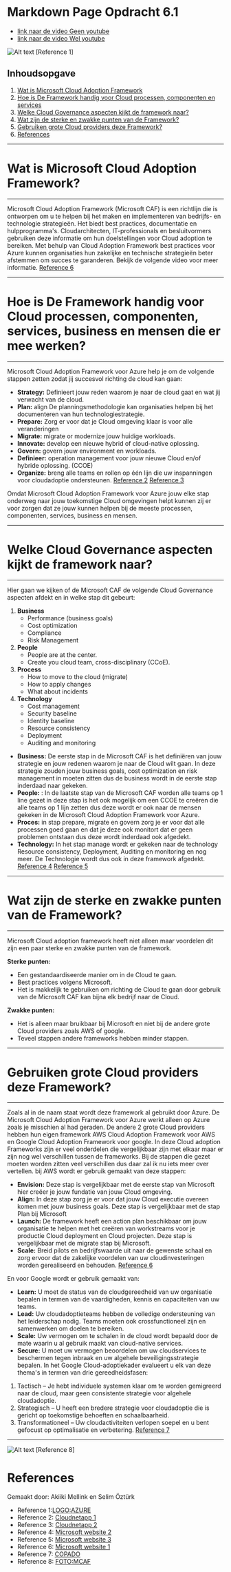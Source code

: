 # <a name="top"></a>Markdown Page Opdracht 6.1
- [link naar de video Geen youtube](https://www.microsoft.com/nl-nl/videoplayer/embed/RE4tyzr?autoCaptions=nl-nl)
- [link naar de video Wel youtube](https://www.youtube.com/watch?v=9ch1iuJJzgA&ab_channel=Techielass)

![Alt text][LOGO:AZURE]
[Reference 1]


## Inhoudsopgave
1. [Wat is Microsoft Cloud Adoption Framework](#uitleg)
2. [Hoe is De Framework handig voor Cloud processen, componenten en services](Helpvol)
3. [Welke Cloud Governance aspecten kijkt de framework naar?](#Aspecten)
4. [Wat zijn de sterke en zwakke punten van de Framework?](Powerrating)
5. [Gebruiken grote Cloud providers deze Framework?](Providers)
6. [References](Bronnen)

___
# <a name="uitleg"></a>Wat is Microsoft Cloud Adoption Framework?
---
Microsoft Cloud Adoption Framework (Microsoft  CAF) is een richtlijn die is ontworpen om u te helpen bij het maken en implementeren van bedrijfs- en technologie strategieën. Het biedt best practices, documentatie en hulpprogramma's. Cloudarchitecten, IT-professionals en besluitvormers gebruiken deze informatie om hun doelstellingen voor Cloud adoption te bereiken.
Met behulp van Cloud Adoption Framework best practices voor Azure kunnen organisaties hun zakelijke en technische strategieën beter afstemmen om succes te garanderen. Bekijk de volgende video voor meer informatie.
[Reference 6][Microsoft website 1]

---
# <a name="Helpvol"></a>Hoe is De Framework handig voor Cloud processen, componenten, services, business en mensen die er mee werken?
---
Microsoft Cloud Adoption Framework voor Azure help je om de volgende stappen zetten zodat jij succesvol richting de cloud kan gaan:
- **Strategy:** Definieert jouw reden waarom je naar de cloud gaat en wat jij verwacht van de cloud.
- **Plan:** align De planningsmethodologie kan organisaties helpen bij het documenteren van hun technologiestrategie.
- **Prepare:** Zorg er voor dat je Cloud omgeving klaar is voor alle veranderingen
- **Migrate:** migrate or modernize jouw huidige workloads.
- **Innovate:** develop een nieuwe hybrid of cloud-native oplossing.
- **Govern:** govern jouw environment en workloads.
- **Definieer:** operation management voor jouw nieuwe Cloud en/of hybride oplossing. (CCOE)
- **Organize:** breng alle teams en rollen op één lijn die uw inspanningen voor cloudadoptie ondersteunen.
[Reference 2][Cloudnetapp 1] 
[Reference 3][Cloudnetapp 2]

Omdat Microsoft Cloud Adoption Framework voor Azure jouw elke stap onderweg naar jouw toekomstige Cloud omgevingen helpt kunnen zij er voor zorgen dat ze jouw kunnen helpen bij de meeste processen, componenten, services, business en mensen.

---
# <a name="Aspecten"></a>Welke Cloud Governance aspecten kijkt de framework naar?
---
Hier gaan we kijken of de Microsoft CAF de volgende Cloud Governance aspecten afdekt en in welke stap dit gebeurt:
1. **Business**
   - Performance (business goals)
   - Cost optimization
   - Compliance
   - Risk Management
2. **People**
   - People are at the center. 
   - Create you cloud team, cross-disciplinary (CCoE).
3. **Process**
   - How to move to the cloud (migrate)
   - How to apply changes
   - What about incidents
4. **Technology**
   - Cost management
   - Security baseline
   - Identity baseline
   - Resource consistency
   - Deployment
   - Auditing and monitoring

- **Business:** De eerste stap in de Microsoft CAF is het definiëren van jouw strategie en jouw redenen waarom je naar de Cloud wilt gaan. In deze strategie zouden jouw business goals, cost optimization en risk management in moeten zitten dus de business wordt in de eerste stap inderdaad naar gekeken.
- **People:** : In de laatste stap van de Microsoft CAF worden alle teams op 1 line gezet in deze stap is het ook mogelijk om een CCOE te creëren die alle teams op 1 lijn zetten dus deze wordt er ook naar de mensen gekeken in de Microsoft Cloud Adoption Framework voor Azure.
- **Proces:** in stap prepare, migrate en govern zorg je er voor dat alle processen goed gaan en dat je deze ook monitort dat er geen problemen ontstaan dus deze wordt inderdaad ook afgedekt.  
- **Technology:** In het stap manage wordt er gekeken naar de technology Resource consistency, Deployment, Auditing en monitoring en nog meer. De Technologie wordt dus ook in deze framework afgedekt.  
[Reference 4][Microsoft website 2]
[Reference 5][Microsoft website 3]

---
# <a name="Powerrating"></a>Wat zijn de sterke en zwakke punten van de Framework?
---
Microsoft Cloud adoption framework heeft niet alleen maar voordelen dit zijn een paar sterke en zwakke punten van de framework.

**Sterke punten:**  
- Een gestandaardiseerde manier om in de Cloud te gaan.
- Best practices volgens Microsoft.
- Het is makkelijk te gebruiken om richting de Cloud te gaan door gebruik van de Microsoft CAF kan bijna elk bedrijf naar de Cloud.

**Zwakke punten:**
- Het is alleen maar bruikbaar bij Microsoft en niet bij de andere grote Cloud providers zoals AWS of google.
- Teveel stappen andere frameworks hebben minder stappen.



---
# <a name="Providers"></a>Gebruiken grote Cloud providers deze Framework?
---
Zoals al in de naam staat wordt deze framework al gebruikt door Azure. De Microsoft Cloud Adoption Framework voor Azure werkt alleen op Azure zoals je misschien al had geraden. De andere 2 grote Cloud providers hebben hun eigen framework AWS Cloud Adoption Framework voor AWS en Google Cloud Adoption Framework voor google. In deze Cloud adoption Frameworks zijn er veel onderdelen die vergelijkbaar zijn met elkaar maar er zijn nog wel verschillen tussen de frameworks. Bij de stappen die gezet moeten worden zitten veel verschillen dus daar zal ik nu iets meer over vertellen. bij AWS wordt er gebruik gemaakt van deze stappen:
- **Envision:** Deze stap is vergelijkbaar met de eerste stap van Microsoft hier creëer je jouw fundatie van jouw Cloud omgeving.
- **Align:** In deze stap zorg je er voor dat jouw Cloud executie overeen komen met jouw business goals. Deze stap is vergelijkbaar met de stap Plan bij Microsoft
- **Launch:** De framework heeft een action plan beschikbaar om jouw organisatie te helpen met het creëren van workstreams voor je productie Cloud deployment en Cloud projecten. Deze stap is vergelijkbaar met de migrate stap bij Microsoft.
- **Scale:** Breid pilots en bedrijfswaarde uit naar de gewenste schaal en zorg ervoor dat de zakelijke voordelen van uw cloudinvesteringen worden gerealiseerd en behouden.
[Reference 6][Microsoft website 1]

En voor Google wordt er gebruik gemaakt van:
- **Learn:** U moet de status van de cloudgereedheid van uw organisatie bepalen in termen van de vaardigheden, kennis en capaciteiten van uw teams.
- **Lead:** Uw cloudadoptieteams hebben de volledige ondersteuning van het leiderschap nodig. Teams moeten ook crossfunctioneel zijn en samenwerken om doelen te bereiken.
- **Scale:** Uw vermogen om te schalen in de cloud wordt bepaald door de mate waarin u al gebruik maakt van cloud-native services.
- **Secure:** U moet uw vermogen beoordelen om uw cloudservices te beschermen tegen inbraak en uw algehele beveiligingsstrategie bepalen.
In het Google Cloud-adoptiekader evalueert u elk van deze thema's in termen van drie gereedheidsfasen:
1.	Tactisch – Je hebt individuele systemen klaar om te worden gemigreerd naar de cloud, maar geen consistente strategie voor algehele cloudadoptie.
2.	Strategisch – U heeft een bredere strategie voor cloudadoptie die is gericht op toekomstige behoeften en schaalbaarheid.
3.	Transformationeel – Uw cloudactiviteiten verlopen soepel en u bent gefocust op optimalisatie en verbetering.
[Reference 7][COPADO]

---
![Alt text][FOTO:MCAF]
[Reference 8]

# <a name="Bronnen"></a>References
Gemaakt door: Akiiki Mellink en Selim Öztürk
- Reference 1:[LOGO:AZURE]
- Reference 2: [Cloudnetapp 1]
- Reference 3: [Cloudnetapp 2]
- Reference 4: [Microsoft website 2]
- Reference 5: [Microsoft website 3]
- Reference 6: [Microsoft website 1]
- Reference 7: [COPADO]
- Reference 8: [FOTO:MCAF]

[LOGO:AZURE]: https://docs.microsoft.com/nl-nl/azure/cloud-adoption-framework/_images/learn-caf-logo.png  "LOGO:AZURE"
[Microsoft website 1]: https://docs.microsoft.com/nl-nl/azure/cloud-adoption-framework/overview "Microsoft website 1"
[Cloudnetapp 1]: https://cloud.netapp.com/blog/cvo-blg-top-3-cloud-adoption-frameworks-your-path-to-the-cloud "Cloudnetapp 1"
[Cloudnetapp 2]: https://cloud.netapp.com/blog/azure-cvo-blg-azure-cloud-adoption-framework-the-9-methodologies-explained "Cloudnetapp 2"
[Microsoft website 2]: https://docs.microsoft.com/en-us/azure/cloud-adoption-framework/ "Microsoft website 2"
[Microsoft website 3]: https://docs.microsoft.com/en-us/azure/cloud-adoption-framework/manage/considerations/operational-compliance "Microsoft website 3"
[COPADO]: https://www.copado.com/devops-hub/blog/benefits-of-a-cloud-adoption-framework-vs-migrating-on-your-own "COPADO"
[FOTO:MCAF]: https://cdn-images-1.medium.com/fit/t/1600/480/1*9Wtvwv9Wwojwzx-GoG5RDg.png
